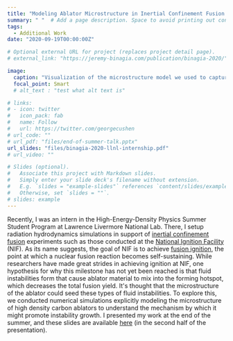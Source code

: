 ```yaml
---
title: "Modeling Ablator Microstructure in Inertial Confinement Fusion Experiments"
summary: " "  # Add a page description. Space to avoid printing out contents.
tags:
  - Additional Work
date: "2020-09-19T00:00:00Z"

# Optional external URL for project (replaces project detail page).
# external_link: "https://jeremy-binagia.com/publication/binagia-2020/"

image:
  caption: "Visualization of the microstructure model we used to capture the behavior of high density carbon ablators used in [ICF](https://en.wikipedia.org/wiki/Inertial_confinement_fusion?oldformat=true) experiments such as those at [NIF](https://en.wikipedia.org/wiki/National_Ignition_Facility?oldformat=true)."
  focal_point: Smart
  # alt_text : "test what alt text is"

# links:
# - icon: twitter
#   icon_pack: fab
#   name: Follow
#   url: https://twitter.com/georgecushen
# url_code: ""
# url_pdf: "files/end-of-summer-talk.pptx"
url_slides: "files/binagia-2020-llnl-internship.pdf"
# url_video: ""

# Slides (optional).
#   Associate this project with Markdown slides.
#   Simply enter your slide deck's filename without extension.
#   E.g. `slides = "example-slides"` references `content/slides/example-slides.md`.
#   Otherwise, set `slides = ""`.
# slides: example
---
```


Recently, I was an intern in the High-Energy-Density Physics Summer Student Program at Lawrence Livermore National Lab. There, I setup radiation hydrodynamics simulations in support of [inertial confinement fusion](https://en.wikipedia.org/wiki/Inertial_confinement_fusion?oldformat=true) experiments such as those conducted at the [National Ignition Facility](https://en.wikipedia.org/wiki/National_Ignition_Facility?oldformat=true) (NIF). As its name suggests, the goal of NIF is to achieve [fusion ignition](https://en.wikipedia.org/wiki/Fusion_ignition?oldformat=true), the point at which a nuclear fusion reaction becomes self-sustaining. While researchers have made great strides in achieving ignition at NIF, one hypothesis for why this milestone has not yet been reached is that fluid instabilities form that cause ablator material to mix into the forming hotspot, which decreases the total fusion yield. It's thought that the microstructure of the ablator could seed these types of fluid instabilities. To explore this, we conducted numerical simulations explicitly modeling the microstructure of high density carbon ablators to understand the mechanism by which it might promote instability growth. I presented my work at the end of the summer, and these slides are available [here](binagia-2020-llnl-internship.pdf) (in the second half of the presentation).
